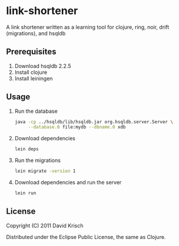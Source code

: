 # link-shortener

A link shortener written as a learning tool for clojure, ring, noir,
drift (migrations), and hsqldb

## Prerequisites

1. Download hsqldb 2.2.5
2. Install clojure
3. Install leiningen

## Usage

1. Run the database

    ```bash
    java -cp ../hsqldb/lib/hsqldb.jar org.hsqldb.server.Server \
         --database.0 file:mydb --dbname.0 xdb
    ```
2. Download dependencies

    ```bash
    lein deps
    ```
2. Run the migrations

    ```bash
    lein migrate -version 1
    ```
3. Download dependencies and run the server

    ```bash
    lein run
    ```

## License

Copyright (C) 2011 David Krisch

Distributed under the Eclipse Public License, the same as Clojure.

